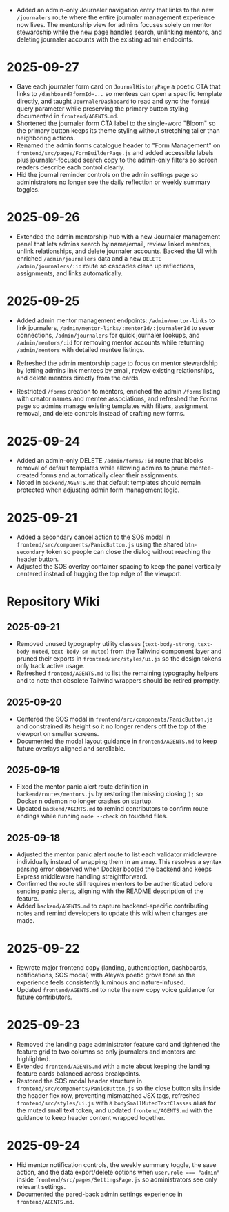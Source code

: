 
- Added an admin-only Journaler navigation entry that links to the new `/journalers` route where the entire journaler management
  experience now lives. The mentorship view for admins focuses solely on mentor stewardship while the new page handles search,
  unlinking mentors, and deleting journaler accounts with the existing admin endpoints.

# 2025-09-27
- Gave each journaler form card on `JournalHistoryPage` a poetic CTA that links to `/dashboard?formId=...` so mentees can open a
  specific template directly, and taught `JournalerDashboard` to read and sync the `formId` query parameter while preserving the
  primary button styling documented in `frontend/AGENTS.md`.
- Shortened the journaler form CTA label to the single-word "Bloom" so the primary button keeps its theme styling without
  stretching taller than neighboring actions.
- Renamed the admin forms catalogue header to "Form Management" on `frontend/src/pages/FormBuilderPage.js` and added accessible
  labels plus journaler-focused search copy to the admin-only filters so screen readers describe each control clearly.
- Hid the journal reminder controls on the admin settings page so administrators no longer see the daily reflection or weekly
  summary toggles.

# 2025-09-26
- Extended the admin mentorship hub with a new Journaler management panel that lets admins search by name/email, review linked
  mentors, unlink relationships, and delete journaler accounts. Backed the UI with enriched `/admin/journalers` data and a new
  `DELETE /admin/journalers/:id` route so cascades clean up reflections, assignments, and links automatically.

# 2025-09-25
- Added admin mentor management endpoints: `/admin/mentor-links` to link journalers, `/admin/mentor-links/:mentorId/:journalerId`
  to sever connections, `/admin/journalers` for quick journaler lookups, and `/admin/mentors/:id` for removing mentor accounts
  while returning `/admin/mentors` with detailed mentee listings.
- Refreshed the admin mentorship page to focus on mentor stewardship by letting admins link mentees by email, review existing
  relationships, and delete mentors directly from the cards.

- Restricted `/forms` creation to mentors, enriched the admin `/forms` listing with creator names and mentee associations, and
  refreshed the Forms page so admins manage existing templates with filters, assignment removal, and delete controls instead of
  crafting new forms.

# 2025-09-24
- Added an admin-only DELETE `/admin/forms/:id` route that blocks removal of default templates while allowing admins to prune
  mentee-created forms and automatically clear their assignments.
- Noted in `backend/AGENTS.md` that default templates should remain protected when adjusting admin form management logic.

# 2025-09-21
- Added a secondary cancel action to the SOS modal in `frontend/src/components/PanicButton.js` using the shared `btn-secondary`
  token so people can close the dialog without reaching the header button.
- Adjusted the SOS overlay container spacing to keep the panel vertically centered instead of hugging the top edge of the
  viewport.

# Repository Wiki
## 2025-09-21
- Removed unused typography utility classes (`text-body-strong`, `text-body-muted`, `text-body-sm-muted`) from the Tailwind
  component layer and pruned their exports in `frontend/src/styles/ui.js` so the design tokens only track active usage.
- Refreshed `frontend/AGENTS.md` to list the remaining typography helpers and to note that obsolete Tailwind wrappers should be
  retired promptly.

## 2025-09-20
- Centered the SOS modal in `frontend/src/components/PanicButton.js` and constrained its height so it no longer renders off the
  top of the viewport on smaller screens.
- Documented the modal layout guidance in `frontend/AGENTS.md` to keep future overlays aligned and scrollable.

## 2025-09-19
- Fixed the mentor panic alert route definition in `backend/routes/mentors.js` by restoring the missing closing `);` so Docker n
  odemon no longer crashes on startup.
- Updated `backend/AGENTS.md` to remind contributors to confirm route endings while running `node --check` on touched files.

## 2025-09-18
- Adjusted the mentor panic alert route to list each validator middleware individually instead of wrapping them in an array. This resolves a syntax parsing error observed when Docker booted the backend and keeps Express middleware handling straightforward.
- Confirmed the route still requires mentors to be authenticated before sending panic alerts, aligning with the README description of the feature.
- Added `backend/AGENTS.md` to capture backend-specific contributing notes and remind developers to update this wiki when changes are made.
# 2025-09-22
- Rewrote major frontend copy (landing, authentication, dashboards, notifications, SOS modal) with Aleya’s poetic grove tone so the experience feels consistently luminous and nature-infused.
- Updated `frontend/AGENTS.md` to note the new copy voice guidance for future contributors.

# 2025-09-23
- Removed the landing page administrator feature card and tightened the feature grid to two columns so only journalers and mentors are highlighted.
- Extended `frontend/AGENTS.md` with a note about keeping the landing feature cards balanced across breakpoints.
- Restored the SOS modal header structure in `frontend/src/components/PanicButton.js` so the close button sits inside the header flex row, preventing mismatched JSX tags, refreshed `frontend/src/styles/ui.js` with a `bodySmallMutedTextClasses` alias for the muted small text token, and updated `frontend/AGENTS.md` with the guidance to keep header content wrapped together.

# 2025-09-24
- Hid mentor notification controls, the weekly summary toggle, the save action, and the data export/delete options when `user.role === "admin"` inside `frontend/src/pages/SettingsPage.js` so administrators see only relevant settings.
- Documented the pared-back admin settings experience in `frontend/AGENTS.md`.


